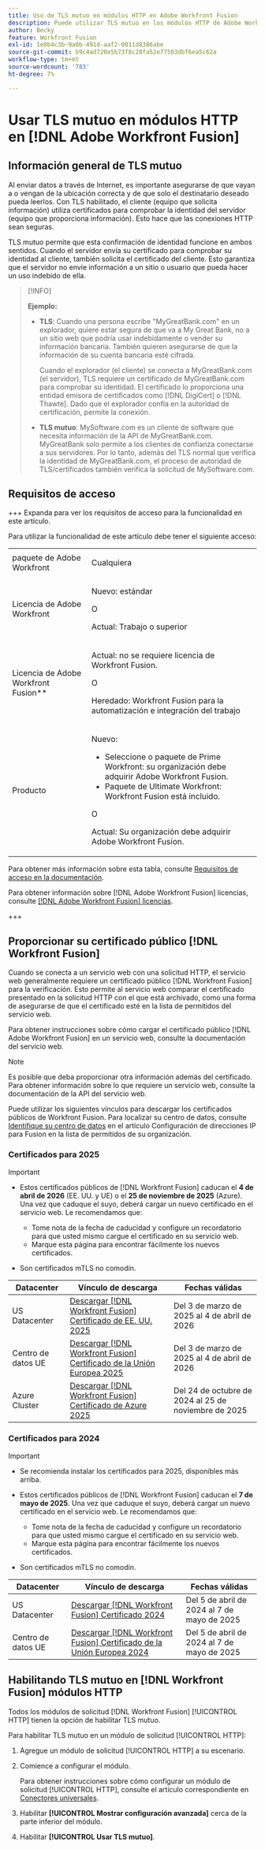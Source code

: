 ```yaml
---
title: Uso de TLS mutuo en módulos HTTP en Adobe Workfront Fusion
description: Puede utilizar TLS mutuo en los módulos HTTP de Adobe Workfront Fusion, lo que permite que ambas partes de la transacción de información comprueben la identidad del otro.
author: Becky
feature: Workfront Fusion
exl-id: 1e0b4c3b-9a0b-491d-aaf2-0011d8386abe
source-git-commit: b9c4ad720e5b73f8c28fa52e77503dbf6ea5c62a
workflow-type: tm+mt
source-wordcount: '783'
ht-degree: 7%

---
```


# Usar TLS mutuo en módulos HTTP en [!DNL Adobe Workfront Fusion]

## Información general de TLS mutuo

Al enviar datos a través de Internet, es importante asegurarse de que vayan a o vengan de la ubicación correcta y de que solo el destinatario deseado pueda leerlos. Con TLS habilitado, el cliente (equipo que solicita información) utiliza certificados para comprobar la identidad del servidor (equipo que proporciona información). Esto hace que las conexiones HTTP sean seguras.

TLS mutuo permite que esta confirmación de identidad funcione en ambos sentidos. Cuando el servidor envía su certificado para comprobar su identidad al cliente, también solicita el certificado del cliente. Esto garantiza que el servidor no envíe información a un sitio o usuario que pueda hacer un uso indebido de ella.

>[!INFO]
>
>**Ejemplo:**
>
>* **TLS**: Cuando una persona escribe &quot;MyGreatBank.com&quot; en un explorador, quiere estar segura de que va a My Great Bank, no a un sitio web que podría usar indebidamente o vender su información bancaria. También quieren asegurarse de que la información de su cuenta bancaria esté cifrada.
>
>   Cuando el explorador (el cliente) se conecta a MyGreatBank.com (el servidor), TLS requiere un certificado de MyGreatBank.com para comprobar su identidad. El certificado lo proporciona una entidad emisora de certificados como [!DNL DigiCert] o [!DNL Thawte]. Dado que el explorador confía en la autoridad de certificación, permite la conexión.
>
>* **TLS mutuo**: MySoftware.com es un cliente de software que necesita información de la API de MyGreatBank.com. MyGreatBank solo permite a los clientes de confianza conectarse a sus servidores. Por lo tanto, además del TLS normal que verifica la identidad de MyGreatBank.com, el proceso de autoridad de TLS/certificados también verifica la solicitud de MySoftware.com.

## Requisitos de acceso

+++ Expanda para ver los requisitos de acceso para la funcionalidad en este artículo.

Para utilizar la funcionalidad de este artículo debe tener el siguiente acceso:

<table style="table-layout:auto">
 <col> 
 <col> 
 <tbody> 
  <tr> 
   <td role="rowheader">paquete de Adobe Workfront</td> 
   <td> <p>Cualquiera</p> </td> 
  </tr> 
  <tr data-mc-conditions=""> 
   <td role="rowheader">Licencia de Adobe Workfront</td> 
   <td> <p>Nuevo: estándar</p><p>O</p><p>Actual: Trabajo o superior</p> </td> 
  </tr> 
  <tr> 
   <td role="rowheader">Licencia de Adobe Workfront Fusion**</td> 
   <td>
   <p>Actual: no se requiere licencia de Workfront Fusion.</p>
   <p>O</p>
   <p>Heredado: Workfront Fusion para la automatización e integración del trabajo </p>
   </td> 
  </tr> 
  <tr> 
   <td role="rowheader">Producto</td> 
   <td>
   <p>Nuevo:</p> <ul><li>Seleccione o paquete de Prime Workfront: su organización debe adquirir Adobe Workfront Fusion.</li><li>Paquete de Ultimate Workfront: Workfront Fusion está incluido.</li></ul>
   <p>O</p>
   <p>Actual: Su organización debe adquirir Adobe Workfront Fusion.</p>
   </td> 
  </tr>
 </tbody> 
</table>

Para obtener más información sobre esta tabla, consulte [Requisitos de acceso en la documentación](/help/workfront-fusion/references/licenses-and-roles/access-level-requirements-in-documentation.md).

Para obtener información sobre [!DNL Adobe Workfront Fusion] licencias, consulte [[!DNL Adobe Workfront Fusion] licencias](/help/workfront-fusion/set-up-and-manage-workfront-fusion/licensing-operations-overview/license-automation-vs-integration.md).

+++

## Proporcionar su certificado público [!DNL Workfront Fusion]

Cuando se conecta a un servicio web con una solicitud HTTP, el servicio web generalmente requiere un certificado público [!DNL Workfront Fusion] para la verificación. Esto permite al servicio web comparar el certificado presentado en la solicitud HTTP con el que está archivado, como una forma de asegurarse de que el certificado esté en la lista de permitidos del servicio web.

Para obtener instrucciones sobre cómo cargar el certificado público [!DNL Adobe Workfront Fusion] en un servicio web, consulte la documentación del servicio web.

>[!NOTE]
>
>Es posible que deba proporcionar otra información además del certificado. Para obtener información sobre lo que requiere un servicio web, consulte la documentación de la API del servicio web.

Puede utilizar los siguientes vínculos para descargar los certificados públicos de Workfront Fusion. Para localizar su centro de datos, consulte [Identifique su centro de datos](/help/workfront-fusion/set-up-and-manage-workfront-fusion/set-up-and-manage-orgs-and-teams/set-up-orgs-teams-and-users/set-up-ip-addresses-for-fusion.md) en el artículo Configuración de direcciones IP para Fusion en la lista de permitidos de su organización.

### Certificados para 2025

>[!IMPORTANT]
>
>* Estos certificados públicos de [!DNL Workfront Fusion] caducan el **4 de abril de 2026** (EE. UU. y UE) o el **25 de noviembre de 2025** (Azure). Una vez que caduque el suyo, deberá cargar un nuevo certificado en el servicio web. Le recomendamos que:
>
>   * Tome nota de la fecha de caducidad y configure un recordatorio para que usted mismo cargue el certificado en su servicio web.
>   * Marque esta página para encontrar fácilmente los nuevos certificados.
>
>* Son certificados mTLS no comodín.

| Datacenter | Vínculo de descarga | Fechas válidas |
|---|---|---|
| US Datacenter | [Descargar [!DNL Workfront Fusion] Certificado de EE. UU. 2025](/help/workfront-fusion/references/apps-and-modules/universal-connectors/assets/2025-certs/fusion-prod-us-mtls-certificate.pem) | Del 3 de marzo de 2025 al 4 de abril de 2026 |
| Centro de datos UE | [Descargar [!DNL Workfront Fusion] Certificado de la Unión Europea 2025](/help/workfront-fusion/references/apps-and-modules/universal-connectors/assets/2025-certs/fusion-prod-eu-mtls-certificate.pem) | Del 3 de marzo de 2025 al 4 de abril de 2026 |
| Azure Cluster | [Descargar [!DNL Workfront Fusion] Certificado de Azure 2025](/help/workfront-fusion/references/apps-and-modules/universal-connectors/assets/2025-certs/fusion-prod-az-mtls-certificate.pem) | Del 24 de octubre de 2024 al 25 de noviembre de 2025 |


### Certificados para 2024

>[!IMPORTANT]
>
>* Se recomienda instalar los certificados para 2025, disponibles más arriba.
>* Estos certificados públicos de [!DNL Workfront Fusion] caducan el **7 de mayo de 2025**. Una vez que caduque el suyo, deberá cargar un nuevo certificado en el servicio web. Le recomendamos que:
>
>   * Tome nota de la fecha de caducidad y configure un recordatorio para que usted mismo cargue el certificado en su servicio web.
>   * Marque esta página para encontrar fácilmente los nuevos certificados.
>
>* Son certificados mTLS no comodín.

| Datacenter | Vínculo de descarga | Fechas válidas |
|---|---|---|
| US Datacenter | [Descargar [!DNL Workfront Fusion] Certificado 2024](/help/workfront-fusion/references/apps-and-modules/universal-connectors/assets/fusion-prod-us-mtls-certificate.pem) | Del 5 de abril de 2024 al 7 de mayo de 2025 |
| Centro de datos UE | [Descargar [!DNL Workfront Fusion] Certificado de la Unión Europea 2024](/help/workfront-fusion/references/apps-and-modules/universal-connectors/assets/fusion-prod-eu-mtls-certificate.pem) | Del 5 de abril de 2024 al 7 de mayo de 2025 |

## Habilitando TLS mutuo en [!DNL Workfront Fusion] módulos HTTP

Todos los módulos de solicitud [!DNL Workfront Fusion] [!UICONTROL HTTP] tienen la opción de habilitar TLS mutuo.

Para habilitar TLS mutuo en un módulo de solicitud [!UICONTROL HTTP]:

1. Agregue un módulo de solicitud [!UICONTROL HTTP] a su escenario.
1. Comience a configurar el módulo.

   Para obtener instrucciones sobre cómo configurar un módulo de solicitud [!UICONTROL HTTP], consulte el artículo correspondiente en [Conectores universales](/help/workfront-fusion/references/apps-and-modules/apps-and-modules-toc.md#universal-connectors).

1. Habilitar **[!UICONTROL Mostrar configuración avanzada]** cerca de la parte inferior del módulo.
1. Habilitar **[!UICONTROL Usar TLS mutuo]**.
